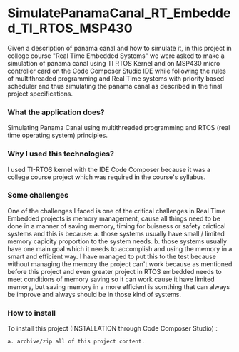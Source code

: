 # **SimulatePanamaCanal_RT_Embedded_TI_RTOS_MSP430**
Given a description of panama canal and how to simulate it, in this project in college course "Real Time Embedded Systems" we were asked to make a simulation of panama canal using TI RTOS Kernel and on MSP430 micro controller card on the Code Composer Studio IDE while following the rules of multithreaded programming and Real Time systems with priority  based scheduler and thus simulating the panama canal as described in the final project specifications. 

### **What the application does?**
Simulating Panama Canal using multithreaded programming and RTOS (real time operating system) principles.

### **Why I used this technologies?**
I used TI-RTOS kernel with the IDE Code Composer because it was a college course project which was required in the course's syllabus.

### **Some challenges**
One of the challenges I faced is one of the critical challenges in Real Time Embedded projects is memory management, cause all things need to be done in a manner of saving memory, timing for buisness or safety crictical systems and this is because: 
  a. those systems usually have small / limited memory capicity proportion to the system needs. 
  b. those systems usually have one main goal which it needs to accomplish and using the memory in a smart and efficient way.
 I have managed to put this to the test because without managing the memory the project can't work because as mentioned before this project and even greater project in RTOS embedded needs to meet conditions of memory saving so it can work cause it have limited memory, but saving memory in a more efficient is somthing that can always be improve and always should be in those kind of systems.
  
### **How to install**
To install this project (INSTALLATION through Code Composer Studio) :

    a. archive/zip all of this project content.
